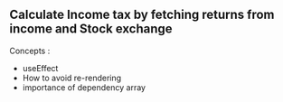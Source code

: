 ## Calculate Income tax by fetching returns from income and Stock exchange

Concepts : 

- useEffect
- How to avoid re-rendering 
- importance of dependency array